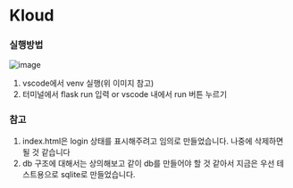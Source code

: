# Kloud


### 실행방법
![image](https://user-images.githubusercontent.com/50744156/118790963-357d1e80-b8d1-11eb-978d-6386c2aabe0e.png)
1. vscode에서 venv 실행(위 이미지 참고)
2. 터미널에서 flask run 입력 or vscode 내에서 run 버튼 누르기

### 참고
1. index.html은 login 상태를 표시해주려고 임의로 만들었습니다. 나중에 삭제하면 될 것 같습니다
2. db 구조에 대해서는 상의해보고 같이 db를 만들어야 할 것 같아서 지금은 우선 테스트용으로 sqlite로 만들었습니다.
